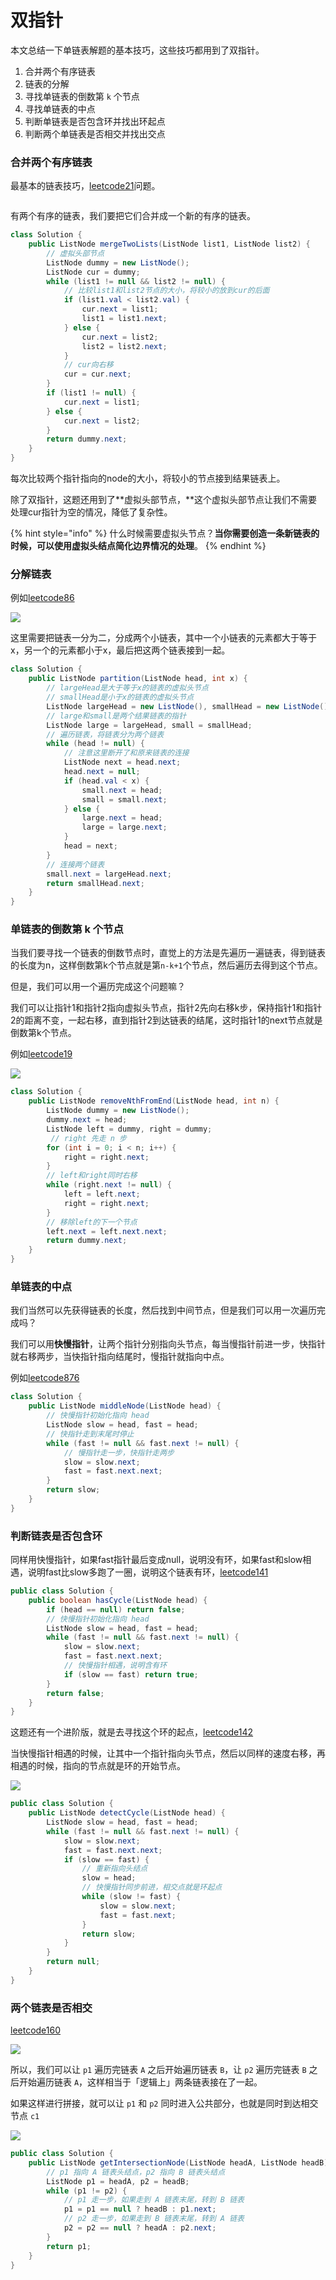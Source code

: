 # 双指针

本文总结一下单链表解题的基本技巧，这些技巧都用到了双指针。

1. 合并两个有序链表
2. 链表的分解
3. 寻找单链表的倒数第 `k` 个节点
4. 寻找单链表的中点
5. 判断单链表是否包含环并找出环起点
6. 判断两个单链表是否相交并找出交点

### 合并两个有序链表 <a href="#he-bing-liang-ge-you-xu-lian-biao" id="he-bing-liang-ge-you-xu-lian-biao"></a>

最基本的链表技巧，[leetcode21](https://leetcode.com/problems/merge-two-sorted-lists/)问题。

<figure><img src="../../.gitbook/assets/image (1) (1) (1) (1) (1).png" alt=""><figcaption></figcaption></figure>

有两个有序的链表，我们要把它们合并成一个新的有序的链表。

```java
class Solution {
    public ListNode mergeTwoLists(ListNode list1, ListNode list2) {
        // 虚拟头部节点
        ListNode dummy = new ListNode();
        ListNode cur = dummy;
        while (list1 != null && list2 != null) {
            // 比较list1和list2节点的大小，将较小的放到cur的后面
            if (list1.val < list2.val) {
                cur.next = list1;
                list1 = list1.next;
            } else {
                cur.next = list2;
                list2 = list2.next;
            }
            // cur向右移
            cur = cur.next;
        }
        if (list1 != null) {
            cur.next = list1;
        } else {
            cur.next = list2;
        }
        return dummy.next;
    }
}
```

每次比较两个指针指向的node的大小，将较小的节点接到结果链表上。

除了双指针，这题还用到了**虚拟头部节点，**这个虚拟头部节点让我们不需要处理cur指针为空的情况，降低了复杂性。

{% hint style="info" %}
什么时候需要虚拟头节点？**当你需要创造一条新链表的时候，可以使用虚拟头结点简化边界情况的处理**。
{% endhint %}

### 分解链表 <a href="#he-bing-liang-ge-you-xu-lian-biao" id="he-bing-liang-ge-you-xu-lian-biao"></a>

例如[leetcode86](https://leetcode.com/problems/partition-list/description/)

![](<../../.gitbook/assets/image (2).png>)

这里需要把链表一分为二，分成两个小链表，其中一个小链表的元素都大于等于x，另一个的元素都小于x，最后把这两个链表接到一起。

```java
class Solution {
    public ListNode partition(ListNode head, int x) {
        // largeHead是大于等于x的链表的虚拟头节点
        // smallHead是小于x的链表的虚拟头节点
        ListNode largeHead = new ListNode(), smallHead = new ListNode();
        // large和small是两个结果链表的指针
        ListNode large = largeHead, small = smallHead;
        // 遍历链表，将链表分为两个链表
        while (head != null) {
            // 注意这里断开了和原来链表的连接
            ListNode next = head.next;
            head.next = null;
            if (head.val < x) {
                small.next = head;
                small = small.next;
            } else {
                large.next = head;
                large = large.next;
            }
            head = next;
        }
        // 连接两个链表
        small.next = largeHead.next;
        return smallHead.next;
    }
}
```

### 单链表的倒数第 k 个节点 <a href="#dan-lian-biao-de-dao-shu-dikge-jie-dian" id="dan-lian-biao-de-dao-shu-dikge-jie-dian"></a>

当我们要寻找一个链表的倒数节点时，直觉上的方法是先遍历一遍链表，得到链表的长度为n，这样倒数第k个节点就是第`n-k+1`个节点，然后遍历去得到这个节点。

但是，我们可以用一个遍历完成这个问题嘛？

我们可以让指针1和指针2指向虚拟头节点，指针2先向右移k步，保持指针1和指针2的距离不变，一起右移，直到指针2到达链表的结尾，这时指针1的next节点就是倒数第k个节点。

例如[leetcode19](https://leetcode.com/problems/remove-nth-node-from-end-of-list/description/)

![](<../../.gitbook/assets/image (5).png>)

```java
class Solution {
    public ListNode removeNthFromEnd(ListNode head, int n) {
        ListNode dummy = new ListNode();
        dummy.next = head;
        ListNode left = dummy, right = dummy;
         // right 先走 n 步
        for (int i = 0; i < n; i++) {
            right = right.next;
        }
        // left和right同时右移
        while (right.next != null) {
            left = left.next;
            right = right.next;
        }
        // 移除left的下一个节点
        left.next = left.next.next;
        return dummy.next;
    }
}
```

### 单链表的中点

我们当然可以先获得链表的长度，然后找到中间节点，但是我们可以用一次遍历完成吗？

我们可以用**快慢指针**，让两个指针分别指向头节点，每当慢指针前进一步，快指针就右移两步，当快指针指向结尾时，慢指针就指向中点。

例如[leetcode876](https://leetcode.com/problems/middle-of-the-linked-list/description/)

```java
class Solution {
    public ListNode middleNode(ListNode head) {
        // 快慢指针初始化指向 head
        ListNode slow = head, fast = head;
        // 快指针走到末尾时停止
        while (fast != null && fast.next != null) {
            // 慢指针走一步，快指针走两步
            slow = slow.next;
            fast = fast.next.next;
        }
        return slow;
    }
}
```

### 判断链表是否包含环 <a href="#pan-duan-lian-biao-shi-fou-bao-han-huan" id="pan-duan-lian-biao-shi-fou-bao-han-huan"></a>

同样用快慢指针，如果fast指针最后变成null，说明没有环，如果fast和slow相遇，说明fast比slow多跑了一圈，说明这个链表有环，[leetcode141](https://leetcode.com/problems/linked-list-cycle/description/)

```java
public class Solution {
    public boolean hasCycle(ListNode head) {
        if (head == null) return false;
        // 快慢指针初始化指向 head
        ListNode slow = head, fast = head;
        while (fast != null && fast.next != null) {
            slow = slow.next;
            fast = fast.next.next;
            // 快慢指针相遇，说明含有环
            if (slow == fast) return true;
        }
        return false;
    }
}
```

这题还有一个进阶版，就是去寻找这个环的起点，[leetcode142](https://leetcode.com/problems/linked-list-cycle-ii/description/)

当快慢指针相遇的时候，让其中一个指针指向头节点，然后以同样的速度右移，再相遇的时候，指向的节点就是环的开始节点。

![](<../../.gitbook/assets/image (4).png>)

```java
public class Solution {
    public ListNode detectCycle(ListNode head) {
        ListNode slow = head, fast = head;
        while (fast != null && fast.next != null) {
            slow = slow.next;
            fast = fast.next.next;
            if (slow == fast) {
                // 重新指向头结点
                slow = head;
                // 快慢指针同步前进，相交点就是环起点
                while (slow != fast) {
                    slow = slow.next;
                    fast = fast.next;
                }
                return slow;
            }
        }
        return null;
    }
}
```

### 两个链表是否相交 <a href="#liang-ge-lian-biao-shi-fou-xiang-jiao" id="liang-ge-lian-biao-shi-fou-xiang-jiao"></a>

[leetcode160](https://leetcode.com/problems/intersection-of-two-linked-lists/description/)

![](<../../.gitbook/assets/image (1) (1) (1) (1) (1) (1).png>)

所以，我们可以让 `p1` 遍历完链表 `A` 之后开始遍历链表 `B`，让 `p2` 遍历完链表 `B` 之后开始遍历链表 `A`，这样相当于「逻辑上」两条链表接在了一起。

如果这样进行拼接，就可以让 `p1` 和 `p2` 同时进入公共部分，也就是同时到达相交节点 `c1`

![](<../../.gitbook/assets/image (3).png>)

```java
public class Solution {
    public ListNode getIntersectionNode(ListNode headA, ListNode headB) {
        // p1 指向 A 链表头结点，p2 指向 B 链表头结点
        ListNode p1 = headA, p2 = headB;
        while (p1 != p2) {
            // p1 走一步，如果走到 A 链表末尾，转到 B 链表
            p1 = p1 == null ? headB : p1.next;
            // p2 走一步，如果走到 B 链表末尾，转到 A 链表
            p2 = p2 == null ? headA : p2.next;
        }
        return p1;
    }
}
```
